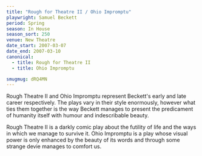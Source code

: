 ```yaml
---
title: "Rough for Theatre II / Ohio Impromptu"
playwright: Samuel Beckett
period: Spring
season: In House
season_sort: 250
venue: New Theatre
date_start: 2007-03-07
date_end: 2007-03-10
canonical:
  - title: Rough for Theatre II
  - title: Ohio Impromptu

smugmug: dRQ4MN
---
```


Rough Theatre II and Ohio Impromptu represent Beckett's early and late career respectively. The plays vary in their style enormously, however what ties them together is the way Beckett manages to present the predicament of humanity itself with humour and indescribable beauty.

Rough Theatre II is a darkly comic play about the futility of life and the ways in which we manage to survive it. Ohio Impromptu is a play whose visual power is only enhanced by the beauty of its words and through some strange devie manages to comfort us.